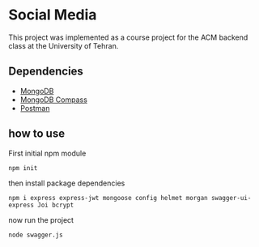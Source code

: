 ﻿# Social Media

This project was implemented as a course project for the ACM backend class at the University of Tehran.

## Dependencies
* [MongoDB](https://www.mongodb.com/)
* [MongoDB Compass](https://github.com/mongodb-js/compass)
* [Postman](https://www.postman.com/)

## how to use
First initial npm module
```
npm init
```
then install package dependencies
```
npm i express express-jwt mongoose config helmet morgan swagger-ui-express Joi bcrypt
```
now run the project
```
node swagger.js
```
